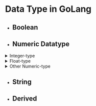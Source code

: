# Data Type in GoLang

+ ## Boolean
+ ## Numeric Datatype

<details>
        <summary>Integer-type</summary>
        <dl>
            <dt>
                <h3>uint8</h3>
            </dt>
            <h4>
                <dd>Unsigned 8-bit integers (0 to 255)</dd>
            </h4>
            <dt>
                <h3>uint16</h3>
            </dt>
            <h4>
                <dd>Unsigned 16-bit integers (0 to 65,535)</dd>
            <dt>
            <dt>
                <h3>uint32</h3>
            </dt>
            <h4>
                <dd>Unsigned 32-bit integers (0 to 4,29,49,67,295)</dd>
            <dt>
            <dt>
                <h3>uint64</h3>
            </dt>
            <h4>
                <dd>Unsigned 64-bit integers (0 to 1,84,46,74,40,73,70,95,51,615)</dd>
            <dt>
                <h3>int8</h3>
            </dt>
            <h4>
                <dd> 8 bit Signed Integer (two’s complement)</dd>
            </h4>
            <h4>
                <dd><b>Range: </b> -128 to 127</dd>
            </h4>
            <dt>
                <h3>int16</h3>
            </dt>
            <h4>
                <dd> 16 bit Signed Integer (two’s complement)</dd>
            </h4>
            <h4>
                <dd><b>Range: </b> -2<sup>15</sup> to 2<sup>15</sup> -1 :: (-32,768 to 32,767)</dd>
            </h4>
            <dt>
                <h3>int32</h3>
            </dt>
            <h4>
                <dd> 32 bit Signed Integer (two’s complement)</dt>
            </h4>
            <h4>
                <dd><b>Range: </b> -2<sup>31</sup> to 2<sup>31</sup> -1 :: (-2,14,74,83,648 to 2,14,74,83,647)</dd>
            </h4>
            <dt>
                <h3>int64</h3>
            </dt>
            <h4>
                <dd> 64 bit Signed Integer (two’s complement). They can also be represented in octal and hexadecimal
                    </dt>
            </h4>
            <h4>
                <dd><b>Range: </b> -2<sup>63</sup> to 2<sup>63</sup> -1 :: (-92,23,37,20,36,85,47,75,808 to
                    92,23,37,20,36,85,47,75,807)</dd>
            </h4>
            <dt>
                <h3>int</h3>
            </dt>
            <h4>
                <dd> Signed integers of at least 32-bit in size; not equivalent to int32. It is 32 bits wide on a 32-bit
                    system and 64-bits wide on a 64-bit system</dt>
            </h4>
            <h4>
                <dd><b>Range: </b> Platform dependent</dd>
            </h4>
        </dl>
    </details>
    <details>
        <summary>Float-type</summary>
        <dl>
            <dt>
                <h3>float32</h3>
            </dt>
            <h4>
                <dd>IEEE-754 32-bit floating-point numbers</dd>
            </h4>
            <dt>
                <h3>float64</h3>
            </dt>
            <h4>
                <dd>IEEE-754 64-bit floating-point numbers</dd>
            </h4>
            <dt>
                <h3>complex64</h3>
            </dt>
            <h4>
                <dd>Complex numbers with float32 real and imaginary parts</dd>
            </h4>
            <dt>
                <h3>complex128</h3>
            </dt>
            <h4>
                <dd>Complex numbers with float64 real and imaginary parts</dd>
            </h4>
        </dl>
    </details>
    <details>
        <summary>Other Numeric-type</summary>
        <dl>
            <dt>
                <h3>byte</h3>
            </dt>
            <h4>
                <dd>same as uint8</dd>
            </h4>
            <dt>
                <h3>rune</h3>
            </dt>
            <h4>
                <dd>same as int32</dd>
            </h4>
            <dt>
                <h3>uint</h3>
            </dt>
            <h4>
                <dd>32 or 64 bits</dd>
            </h4>
            <dt>
                <h3>int</h3>
            </dt>
            <h4>
                <dd>same size as uint</dd>
            </h4>
            <dt>
                <h3>uintptr</h3>
            </dt>
            <h4>
                <dd>an unsigned integer to store the uninterpreted bits of a pointer value</dd>
            </h4>
        </dl>
    </details>

+ ## String

+ ## Derived
